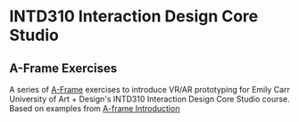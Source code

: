 # INTD310 Interaction Design Core Studio
## A-Frame Exercises

A series of [A-Frame](https://aframe.io) exercises to introduce VR/AR prototyping for Emily Carr University of Art + Design's INTD310 Interaction Design Core Studio course. Based on examples from [A-frame Introduction](https://aframe.io/docs/1.1.0/introduction/)
